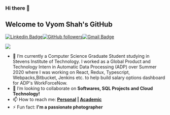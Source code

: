 ### Hi there 👋
## Welcome to Vyom Shah's GitHub

[![Linkedin Badge](https://img.shields.io/badge/-vyom--shah-blue?style=social&logo=Linkedin&logoColor=blue&link=https://www.linkedin.com/in/vyom-shah/)](https://www.linkedin.com/in/vyom-shah/)[![GitHub followers](https://img.shields.io/github/followers/vyom-shah?label=Follow&style=social)](https://github.com/vyom-shah/?tab=follow)[![Gmail Badge](https://img.shields.io/badge/-vyom-shah?style=social&logo=Gmail&logoColor=red&link=mailto:vyom0123@gmail.com)](mailto:vyom0123@gmail.com)

![](https://komarev.com/ghpvc/?username=vyom-shah)


- 🔭 I’m currently a Computer Science Graduate Student studying in Stevens Institute of Technology. I worked as a Global Product and Technology Intern in Automatic Data Processing (ADP) over Summer 2020 where I was working on React, Redux, Typescript, Webpacks,Bitbucket, Jenkins etc. to help build salary options dashboard for ADP's WorkForceNow.
- 👯 I’m looking to collaborate on **Softwares, SQL Projects and Cloud Technology!**
- 📫 How to reach me: **[Personal](mailto:vyom0123@gmail.com) | [Academic](mailto:vshah50@stevens.edu)**
- ⚡ Fun fact: **I'm a passionate photographer**

<!--
**vyom-shah/vyom-shah** is a ✨ _special_ ✨ repository because its `README.md` (this file) appears on your GitHub profile.

Here are some ideas to get you started:

- 🤔 I’m looking for **Full Time positions starting May 2021 as a Software Engineer.**

- 🔭 I’m currently working on ...
- 🌱 I’m currently learning ...
- 👯 I’m looking to collaborate on ...
- 🤔 I’m looking for help with ...
- 💬 Ask me about ...
- 📫 How to reach me: ...
- 😄 Pronouns: ...
- ⚡ Fun fact: ...
-->
